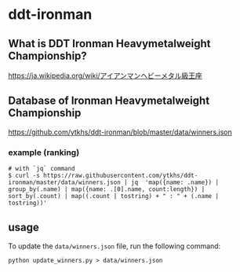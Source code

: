 # ddt-ironman

## What is DDT Ironman Heavymetalweight Championship?

https://ja.wikipedia.org/wiki/アイアンマンヘビーメタル級王座

## Database of Ironman Heavymetalweight Championship

https://github.com/ytkhs/ddt-ironman/blob/master/data/winners.json

### example (ranking)

```
# with `jq` command
$ curl -s https://raw.githubusercontent.com/ytkhs/ddt-ironman/master/data/winners.json | jq  'map({name: .name}) | group_by(.name) | map({name: .[0].name, count:length}) | sort_by(.count) | map((.count | tostring) + " : " + (.name | tostring))'
```

## usage

To update the `data/winners.json` file, run the following command:

```
python update_winners.py > data/winners.json
```

